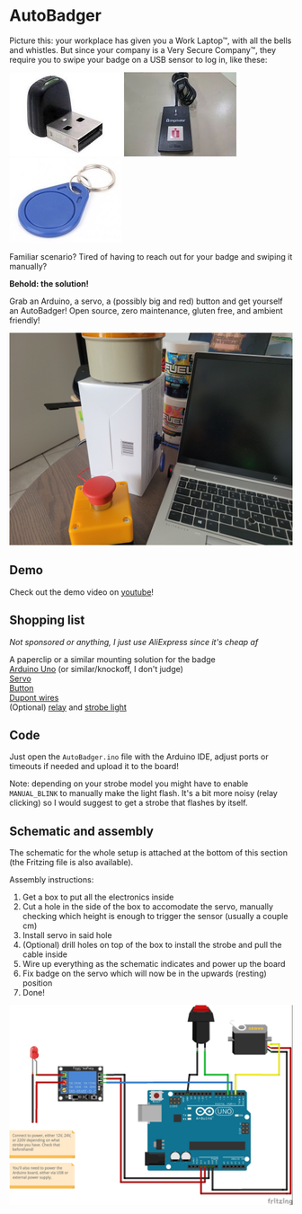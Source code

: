 # AutoBadger

Picture this: your workplace has given you a Work Laptop™, with all 
the bells and whistles. But since your company is a Very Secure Company™,
they require you to swipe your badge on a USB sensor to log in, like these:

![Reader type 1](img/badgeReader1.jpg)
![Reader type 2](img/badgeReader2.jpg)
![Badge](img/badge.jpg)

Familiar scenario? Tired of having to reach out for your badge and
swiping it manually?

**Behold: the solution!** 

Grab an Arduino, a servo, a (possibly big and red) button
and get yourself an AutoBadger! Open source, zero maintenance, 
gluten free, and ambient friendly!

![Final product](img/main.jpg)


## Demo

Check out the demo video on [youtube](https://youtu.be/fu0kCOw-K4I)!


## Shopping list 
*Not sponsored or anything, I just use AliExpress since it's cheap af*

A paperclip or a similar mounting solution for the badge\
[Arduino Uno](https://www.aliexpress.com/item/32831857729.html) (or similar/knockoff, I don't judge)\
[Servo](https://www.aliexpress.com/item/32864196324.html)\
[Button](https://www.aliexpress.com/item/1005001496993423.html)\
[Dupont wires](https://www.aliexpress.com/item/4000203371860.html)\
(Optional) [relay](https://www.aliexpress.com/item/4000956019162.html) and 
[strobe light](https://www.aliexpress.com/item/33026259989.html)


## Code

Just open the `AutoBadger.ino` file with the Arduino IDE,
adjust ports or timeouts if needed and upload it to the board!

Note: depending on your strobe model you might have to enable `MANUAL_BLINK`
to manually make the light flash. It's a bit more noisy (relay clicking) so I would
suggest to get a strobe that flashes by itself.


## Schematic and assembly

The schematic for the whole setup is attached at the bottom of this section
(the Fritzing file is also available).

Assembly instructions:

1. Get a box to put all the electronics inside
2. Cut a hole in the side of the box to accomodate the servo, manually checking 
which height is enough to trigger the sensor (usually a couple cm)
3. Install servo in said hole
4. (Optional) drill holes on top of the box to install the strobe and pull the cable inside
5. Wire up everything as the schematic indicates and power up the board
6. Fix badge on the servo which will now be in the upwards (resting) position
7. Done!

![Schematic](img/schematic.jpg)

